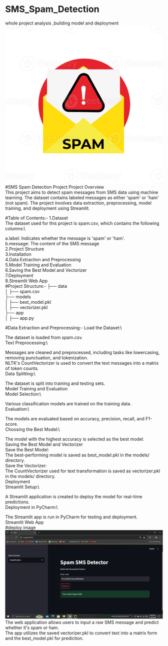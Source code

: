 # SMS_Spam_Detection
whole project analysis ,building model and deployment
<img src="https://github.com/rpjinu/SMS_Spam_Detection/blob/main/spam_logo.png" width="900">
#SMS Spam Detection Project
Project Overview\
This project aims to detect spam messages from SMS data using machine learning. The dataset contains labeled messages as either 'spam' or 'ham' (not spam). The project involves data extraction, preprocessing, model training, and deployment using Streamlit.

#Table of Contents:-
1.Dataset\
The dataset used for this project is spam.csv, which contains the following columns:\

   a.label: Indicates whether the message is 'spam' or 'ham'.\
   b.message: The content of the SMS message\
2.Project Structure\
3.Installation\
4.Data Extraction and Preprocessing\
5.Model Training and Evaluation\
6.Saving the Best Model and Vectorizer\
7.Deployment\
8.Streamlit Web App\
#Project Structure:-
├── data\
│   ├── spam.csv\
├── models\
│   ├── best_model.pkl\
│   ├── vectorizer.pkl\
├── app\
│   ├── app.py

#Data Extraction and Preprocessing:-
Load the Dataset:\

The dataset is loaded from spam.csv.\
Text Preprocessing:\

Messages are cleaned and preprocessed, including tasks like lowercasing, removing punctuation, and tokenization.\
NLTK's CountVectorizer is used to convert the text messages into a matrix of token counts.\
Data Splitting:\

The dataset is split into training and testing sets.\
Model Training and Evaluation\
Model Selection:\

Various classification models are trained on the training data.\
Evaluation:\

The models are evaluated based on accuracy, precision, recall, and F1-score.\
Choosing the Best Model:\

The model with the highest accuracy is selected as the best model.\
Saving the Best Model and Vectorizer\
Save the Best Model:\
The best-performing model is saved as best_model.pkl in the models/ directory.\
Save the Vectorizer:\
The CountVectorizer used for text transformation is saved as vectorizer.pkl in the models/ directory.\
Deployment\
Streamlit Setup:\

A Streamlit application is created to deploy the model for real-time predictions.\
Deployment in PyCharm:\

The Streamlit app is run in PyCharm for testing and deployment.\
Streamlit Web App\
#deploy image
<img src="https://github.com/rpjinu/SMS_Spam_Detection/blob/main/Deploy_image.png" width="900">
The web application allows users to input a raw SMS message and predict whether it's spam or ham.\
The app utilizes the saved vectorizer.pkl to convert text into a matrix form and the best_model.pkl for prediction.

